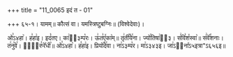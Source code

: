 +++
title = "11_0065 इदं त - 01"

+++
६५-१। यामम्॥ कौत्सं वा। यमस्त्रिष्टुबग्निः॥ (विश्वेदेवाः)।

ओ꣣ऽ४हा꣥। ह꣣हा꣢इ। इदं꣡तए। का꣢ऽ᳐३म्प꣡रः। ऊ꣢त꣣ए꣤का꣥म्॥ तृ꣢ती꣡꣯ये꣯ना। ज्यो꣯तिषा꣢ऽ᳐३। सं꣢वि꣣श꣤स्वा꣥॥ सं꣢वे꣡꣯शनाः। त꣢नु꣡वे꣯। चा꣢᳐रु꣣रे꣤धी꣥॥ ओ꣣ऽ४हा꣥। ह꣣हा꣢इ। प्रियो꣡꣯दे꣯वा। ना꣢ऽ३म्प꣡र। मा꣢ऽ३४३इ। जा꣢ऽ३᳐ना꣤ऽ५इत्रा"ऽ६५६इ॥